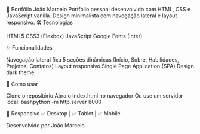 💼 Portfólio João Marcelo
Portfólio pessoal desenvolvido com HTML, CSS e JavaScript vanilla. Design minimalista com navegação lateral e layout responsivo.
🛠️ Tecnologias

HTML5
CSS3 (Flexbox)
JavaScript
Google Fonts (Inter)

✨ Funcionalidades

Navegação lateral fixa
5 seções dinâmicas (Início, Sobre, Habilidades, Projetos, Contatos)
Layout responsivo
Single Page Application (SPA)
Design dark theme

🚀 Como usar

Clone o repositório
Abra o index.html no navegador
Ou use um servidor local:
bashpython -m http.server 8000


📱 Responsivo
✅ Desktop | ✅ Tablet | ✅ Mobile

Desenvolvido por João Marcelo
